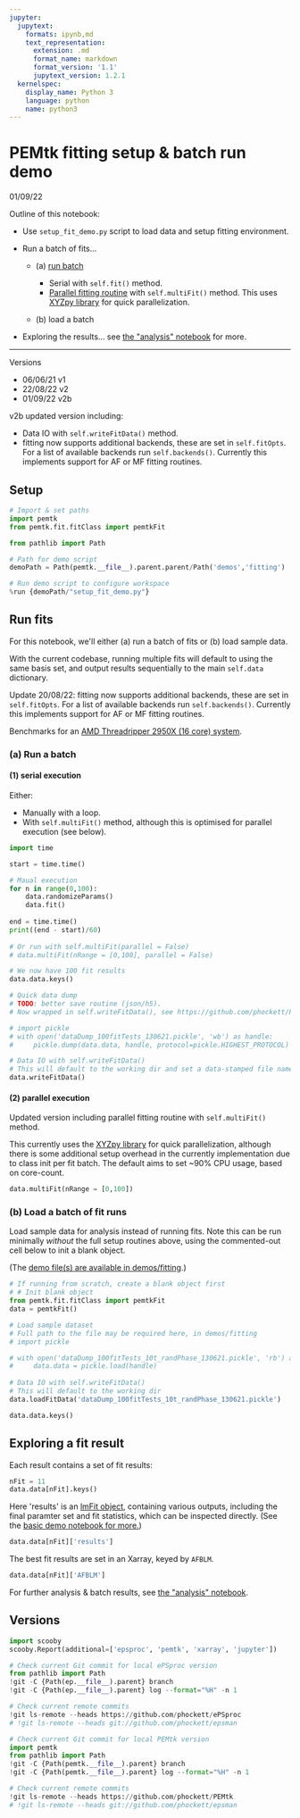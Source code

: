 ```yaml
---
jupyter:
  jupytext:
    formats: ipynb,md
    text_representation:
      extension: .md
      format_name: markdown
      format_version: '1.1'
      jupytext_version: 1.2.1
  kernelspec:
    display_name: Python 3
    language: python
    name: python3
---
```


# PEMtk fitting setup & batch run demo
01/09/22

Outline of this notebook:

- Use `setup_fit_demo.py` script to load data and setup fitting environment.
- Run a batch of fits...
    
    - (a) [run batch](#(a)-Run-a-batch)
        - Serial with `self.fit()` method.
        - [Parallel fitting routine](#(2)-parallel-execution) with `self.multiFit()` method. This uses [XYZpy library](https://xyzpy.readthedocs.io/en/latest/) for quick parallelization.
        
    - (b) load a batch
    
- Exploring the results... see [the "analysis" notebook](https://pemtk.readthedocs.io/en/latest/fitting/PEMtk_fitting_multiproc_class_analysis_141121-tidy.html) for more.

---

Versions

- 06/06/21  v1
- 22/08/22  v2
- 01/09/22  v2b

v2b updated version including:

- Data IO with `self.writeFitData()` method.
- fitting now supports additional backends, these are set in `self.fitOpts`. For a list of available backends run `self.backends()`. Currently this implements support for AF or MF fitting routines.


## Setup

```python
# Import & set paths
import pemtk
from pemtk.fit.fitClass import pemtkFit

from pathlib import Path

# Path for demo script
demoPath = Path(pemtk.__file__).parent.parent/Path('demos','fitting')

# Run demo script to configure workspace
%run {demoPath/"setup_fit_demo.py"}
```

## Run fits

For this notebook, we'll either (a) run a batch of fits or (b) load sample data.

With the current codebase, running multiple fits will default to using the same basis set, and output results sequentially to the main `self.data` dictionary.

Update 20/08/22: fitting now supports additional backends, these are set in `self.fitOpts`. For a list of available backends run `self.backends()`. Currently this implements support for AF or MF fitting routines.

Benchmarks for an [AMD Threadripper 2950X (16 core) system](#Versions).


### (a) Run a batch

#### (1) serial execution

Either:

- Manually with a loop.
- With `self.multiFit()` method, although this is optimised for parallel execution (see below).

```python
import time

start = time.time()

# Maual execution
for n in range(0,100):
    data.randomizeParams()
    data.fit()
    
end = time.time()
print((end - start)/60)
    
# Or run with self.multiFit(parallel = False)
# data.multiFit(nRange = [0,100], parallel = False)
```

```python
# We now have 100 fit results
data.data.keys()
```

```python
# Quick data dump
# TODO: better save routine (json/h5).
# Now wrapped in self.writeFitData(), see https://github.com/phockett/PEMtk/issues/6 and docs at https://epsproc.readthedocs.io/en/dev/dataStructures/ePSproc_dataStructures_IO_demo_280622.html

# import pickle
# with open('dataDump_100fitTests_130621.pickle', 'wb') as handle:
#     pickle.dump(data.data, handle, protocol=pickle.HIGHEST_PROTOCOL)

# Data IO with self.writeFitData()
# This will default to the working dir and set a data-stamped file name if nothing is passed.
data.writeFitData()
```

#### (2) parallel execution

Updated version including parallel fitting routine with `self.multiFit()` method. 

This currently uses the [XYZpy library](https://xyzpy.readthedocs.io/en/latest/) for quick parallelization, although there is some additional setup overhead in the currently implementation due to class init per fit batch. The default aims to set ~90% CPU usage, based on core-count.

```python
data.multiFit(nRange = [0,100])
```

### (b) Load a batch of fit runs

Load sample data for analysis instead of running fits. Note this can be run minimally *without* the full setup routines above, using the commented-out cell below to init a blank object.

(The [demo file(s) are available in demos/fitting](https://github.com/phockett/PEMtk/tree/master/demos/fitting).)

```python
# If running from scratch, create a blank object first
# # Init blank object
from pemtk.fit.fitClass import pemtkFit
data = pemtkFit()
```

```python
# Load sample dataset
# Full path to the file may be required here, in demos/fitting
# import pickle

# with open('dataDump_100fitTests_10t_randPhase_130621.pickle', 'rb') as handle:
#     data.data = pickle.load(handle)
    
# Data IO with self.writeFitData()
# This will default to the working dir
data.loadFitData('dataDump_100fitTests_10t_randPhase_130621.pickle')
```

```python
data.data.keys()
```

## Exploring a fit result

Each result contains a set of fit results:

```python
nFit = 11
data.data[nFit].keys()
```

Here 'results' is an [lmFit object](https://lmfit.github.io/lmfit-py/intro.html), containing various outputs, including the final paramter set and fit statistics, which can be inspected directly. (See the [basic demo notebook for more.](https://pemtk.readthedocs.io/en/latest/fitting/PEMtk_fitting_basic_demo_030621-full.html))

```python
data.data[nFit]['results']
```

The best fit results are set in an Xarray, keyed by `AFBLM`.

```python
data.data[nFit]['AFBLM']
```

For further analysis & batch results, see [the "analysis" notebook](https://pemtk.readthedocs.io/en/latest/fitting/PEMtk_fitting_multiproc_class_analysis_141121-tidy.html).


## Versions

```python
import scooby
scooby.Report(additional=['epsproc', 'pemtk', 'xarray', 'jupyter'])
```

```python
# Check current Git commit for local ePSproc version
from pathlib import Path
!git -C {Path(ep.__file__).parent} branch
!git -C {Path(ep.__file__).parent} log --format="%H" -n 1
```

```python
# Check current remote commits
!git ls-remote --heads https://github.com/phockett/ePSproc
# !git ls-remote --heads git://github.com/phockett/epsman
```

```python
# Check current Git commit for local PEMtk version
import pemtk
from pathlib import Path
!git -C {Path(pemtk.__file__).parent} branch
!git -C {Path(pemtk.__file__).parent} log --format="%H" -n 1
```

```python
# Check current remote commits
!git ls-remote --heads https://github.com/phockett/PEMtk
# !git ls-remote --heads git://github.com/phockett/epsman
```

```python

```
